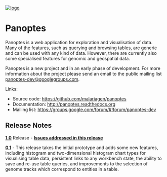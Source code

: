 [![logo](https://raw2.github.com/malariagen/panoptes/master/webapp/Bitmaps/PanoptesLarge.png)](https://raw2.github.com/malariagen/panoptes/master/webapp/Bitmaps/)

Panoptes
========

Panoptes is a web application for exploration and visualisation of
data. Many of the features, such as querying and browsing tables, are
generic and can be used with any kind of data. However, there are
currently also some specialised features for genomic and geospatial
data.

Panoptes is a new project and in an early phase of development. For
more information about the project please send an email to the public
mailing list <panoptes-dev@googlegroups.com>.

Links:

* Source code: https://github.com/malariagen/panoptes
* Documentation: http://panoptes.readthedocs.org
* Mailing list:	 https://groups.google.com/forum/#!forum/panoptes-dev


Release Notes
-------------

**[1.0](https://github.com/malariagen/panoptes/releases/tag/Pn1.0
"1.0 release")** Release - **[Issues addressed in this release](https://github.com/malariagen/panoptes/issues?milestone=2&page=1&state=closed
"Issues addressed in this release")**

**[0.1](https://github.com/malariagen/panoptes/issues?milestone=1&page=1&state=closed
"0.1 closed issues")** - This release takes the initial prototype and
adds some new features, including histogram and two-dimensional
histogram chart types for visualising table data, persistent links to
any workbench state, the ability to save and re-use table queries, and
improvements to the selection of genome tracks which correspond to
entities in a table.
